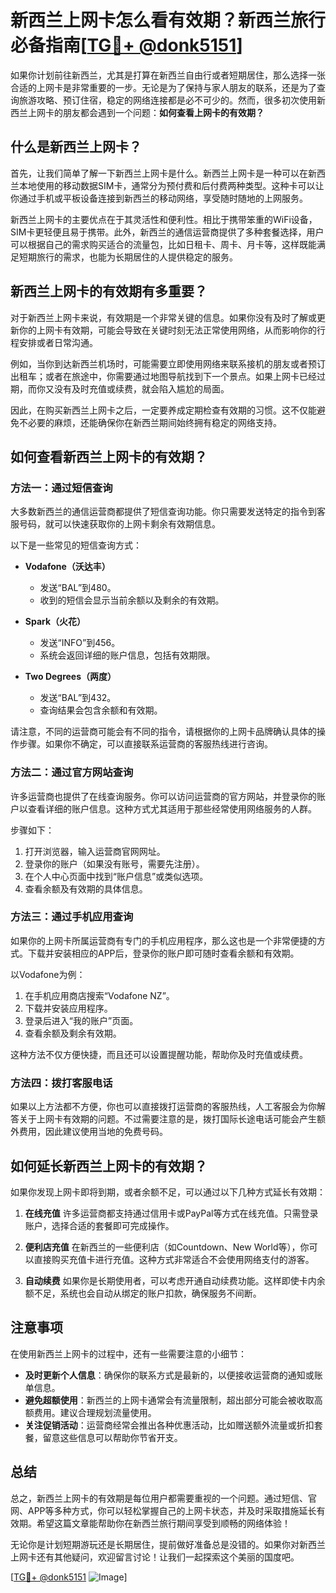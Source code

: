 # 新西兰上网卡怎么看有效期？新西兰旅行必备指南[[TG💪+ @donk5151](https://t.me/s/donk5151)]

如果你计划前往新西兰，尤其是打算在新西兰自由行或者短期居住，那么选择一张合适的上网卡是非常重要的一步。无论是为了保持与家人朋友的联系，还是为了查询旅游攻略、预订住宿，稳定的网络连接都是必不可少的。然而，很多初次使用新西兰上网卡的朋友都会遇到一个问题：**如何查看上网卡的有效期？**

## 什么是新西兰上网卡？

首先，让我们简单了解一下新西兰上网卡是什么。新西兰上网卡是一种可以在新西兰本地使用的移动数据SIM卡，通常分为预付费和后付费两种类型。这种卡可以让你通过手机或平板设备连接到新西兰的移动网络，享受随时随地的上网服务。

新西兰上网卡的主要优点在于其灵活性和便利性。相比于携带笨重的WiFi设备，SIM卡更轻便且易于携带。此外，新西兰的通信运营商提供了多种套餐选择，用户可以根据自己的需求购买适合的流量包，比如日租卡、周卡、月卡等，这样既能满足短期旅行的需求，也能为长期居住的人提供稳定的服务。

## 新西兰上网卡的有效期有多重要？

对于新西兰上网卡来说，有效期是一个非常关键的信息。如果你没有及时了解或更新你的上网卡有效期，可能会导致在关键时刻无法正常使用网络，从而影响你的行程安排或者日常沟通。

例如，当你到达新西兰机场时，可能需要立即使用网络来联系接机的朋友或者预订出租车；或者在旅途中，你需要通过地图导航找到下一个景点。如果上网卡已经过期，而你又没有及时充值或续费，就会陷入尴尬的局面。

因此，在购买新西兰上网卡之后，一定要养成定期检查有效期的习惯。这不仅能避免不必要的麻烦，还能确保你在新西兰期间始终拥有稳定的网络支持。

## 如何查看新西兰上网卡的有效期？

### 方法一：通过短信查询

大多数新西兰的通信运营商都提供了短信查询功能。你只需要发送特定的指令到客服号码，就可以快速获取你的上网卡剩余有效期信息。

以下是一些常见的短信查询方式：

- **Vodafone（沃达丰）**
  - 发送“BAL”到480。
  - 收到的短信会显示当前余额以及剩余的有效期。

- **Spark（火花）**
  - 发送“INFO”到456。
  - 系统会返回详细的账户信息，包括有效期限。

- **Two Degrees（两度）**
  - 发送“BAL”到432。
  - 查询结果会包含余额和有效期。

请注意，不同的运营商可能会有不同的指令，请根据你的上网卡品牌确认具体的操作步骤。如果你不确定，可以直接联系运营商的客服热线进行咨询。

### 方法二：通过官方网站查询

许多运营商也提供了在线查询服务。你可以访问运营商的官方网站，并登录你的账户以查看详细的账户信息。这种方式尤其适用于那些经常使用网络服务的人群。

步骤如下：
1. 打开浏览器，输入运营商官网网址。
2. 登录你的账户（如果没有账号，需要先注册）。
3. 在个人中心页面中找到“账户信息”或类似选项。
4. 查看余额及有效期的具体信息。

### 方法三：通过手机应用查询

如果你的上网卡所属运营商有专门的手机应用程序，那么这也是一个非常便捷的方式。下载并安装相应的APP后，登录你的账户即可随时查看余额和有效期。

以Vodafone为例：
1. 在手机应用商店搜索“Vodafone NZ”。
2. 下载并安装应用程序。
3. 登录后进入“我的账户”页面。
4. 查看余额及剩余有效期。

这种方法不仅方便快捷，而且还可以设置提醒功能，帮助你及时充值或续费。

### 方法四：拨打客服电话

如果以上方法都不方便，你也可以直接拨打运营商的客服热线，人工客服会为你解答关于上网卡有效期的问题。不过需要注意的是，拨打国际长途电话可能会产生额外费用，因此建议使用当地的免费号码。

## 如何延长新西兰上网卡的有效期？

如果你发现上网卡即将到期，或者余额不足，可以通过以下几种方式延长有效期：

1. **在线充值**
   许多运营商都支持通过信用卡或PayPal等方式在线充值。只需登录账户，选择合适的套餐即可完成操作。

2. **便利店充值**
   在新西兰的一些便利店（如Countdown、New World等），你可以直接购买充值卡进行充值。这种方式非常适合不会使用网络支付的游客。

3. **自动续费**
   如果你是长期使用者，可以考虑开通自动续费功能。这样即使卡内余额不足，系统也会自动从绑定的账户扣款，确保服务不间断。

## 注意事项

在使用新西兰上网卡的过程中，还有一些需要注意的小细节：

- **及时更新个人信息**：确保你的联系方式是最新的，以便接收运营商的通知或账单信息。
- **避免超额使用**：新西兰的上网卡通常会有流量限制，超出部分可能会被收取高额费用。建议合理规划流量使用。
- **关注促销活动**：运营商经常会推出各种优惠活动，比如赠送额外流量或折扣套餐，留意这些信息可以帮助你节省开支。

## 总结

总之，新西兰上网卡的有效期是每位用户都需要重视的一个问题。通过短信、官网、APP等多种方式，你可以轻松掌握自己的上网卡状态，并及时采取措施延长有效期。希望这篇文章能帮助你在新西兰旅行期间享受到顺畅的网络体验！

无论你是计划短期游玩还是长期居住，提前做好准备总是没错的。如果你对新西兰上网卡还有其他疑问，欢迎留言讨论！让我们一起探索这个美丽的国度吧。

[[TG💪+ @donk5151](https://t.me/s/donk5151) ![Image](https://i.postimg.cc/rwNCRYN7/Snipaste-2025-04-30-17-27-05.png)]